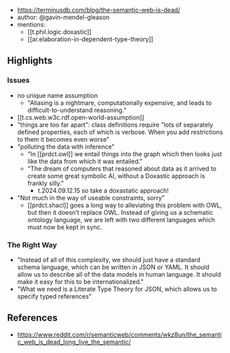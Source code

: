 
- https://terminusdb.com/blog/the-semantic-web-is-dead/
- author: @gavin-mendel-gleason
- mentions: 
  - [[t.phil.logic.doxastic]]
  - [[ar.elaboration-in-dependent-type-theory]]

## Highlights

### Issues

- no unique name assumption
  - "Aliasing is a nightmare, computationally expensive, and leads to difficult-to-understand reasoning."
- [[t.cs.web.w3c.rdf.open-world-assumption]]
- "things are too far apart": class definitions require "lots of separately defined properties, each of which is verbose. When you add restrictions to them it becomes even worse"
- "polluting the data with inference"
  - "In [[prdct.owl]] we entail things into the graph which then looks just like the data from which it was entailed."
  - "The dream of computers that reasoned about data as it arrived to create some great symbolic AI, without a Doxastic approach is frankly silly."
    - t.2024.09.12.15 so take a doxastatic approach!
- "Not much in the way of useable constraints, sorry"
  - [[prdct.shacl]] goes a long way to alleviating this problem with OWL, but then it doesn’t replace OWL. Instead of giving us a schematic ontology language, we are left with two different languages which must now be kept in sync.

### The Right Way

- "Instead of all of this complexity, we should just have a standard schema language, which can be written in JSON or YAML. It should allow us to describe all of the data models in human language. It should make it easy for this to be internationalized."
- "What we need is a Literate Type Theory for JSON, which allows us to specify typed references"

## References

- https://www.reddit.com/r/semanticweb/comments/wkz8un/the_semantic_web_is_dead_long_live_the_semantic/
